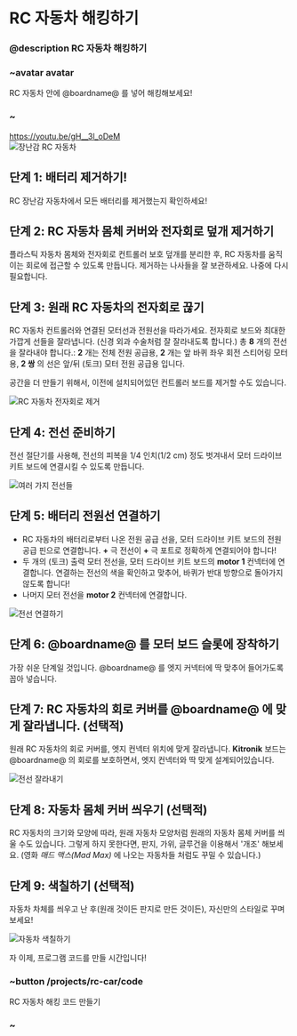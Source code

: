 # RC 자동차 해킹하기

### @description RC 자동차 해킹하기

### ~avatar avatar

RC 자동차 안에 @boardname@ 를 넣어 해킹해보세요!

### ~

https://youtu.be/gH__3l_oDeM   
![장난감 RC 자동차](/static/mb/projects/rc-car/rccar.jpg)

## 단계 1: 배터리 제거하기!

RC 장난감 자동차에서 모든 배터리를 제거했는지 확인하세요!

## 단계 2: RC 자동차 몸체 커버와 전자회로 덮개 제거하기

플라스틱 자동차 몸체와 전자회로 컨트롤러 보호 덮개를 분리한 후, RC 자동차를 움직이는 회로에 접근할 수 있도록 만듭니다. 제거하는 나사들을 잘 보관하세요. 나중에 다시 필요합니다.

## 단계 3: 원래 RC 자동차의 전자회로 끊기

RC 자동차 컨트롤러와 연결된 모터선과 전원선을 따라가세요. 전자회로 보드와 최대한 가깝게 선들을 잘라냅니다. (신경 외과 수술처럼 잘 잘라내도록 합니다.) 총 **8** 개의 전선을 잘라내야 합니다.: **2** 개는 전체 전원 공급용, **2** 개는 앞 바퀴 좌우 회전 스티어링 모터용, **2 쌍** 의 선은 앞/뒤 (토크) 모터 전원 공급용 입니다.

공간을 더 만들기 위해서, 이전에 설치되어있던 컨트롤러 보드를 제거할 수도 있습니다.

![RC 자동차 전자회로 제거](/static/mb/projects/rc-car/elecremoved.jpg)

## 단계 4: 전선 준비하기

전선 절단기를 사용해, 전선의 피복을 1/4 인치(1/2 cm) 정도 벗겨내서 모터 드라이브 키트 보드에 연결시킬 수 있도록 만듭니다.

![여러 가지 전선들](/static/mb/projects/rc-car/cables.jpg)

## 단계 5: 배터리 전원선 연결하기

* RC 자동차의 배터리로부터 나온 전원 공급 선을, 모터 드라이브 키트 보드의 전원 공급 핀으로 연결합니다. **+** 극 전선이 **+** 극 포트로 정확하게 연결되어야 합니다!
* 두 개의 (토크) 출력 모터 전선을, 모터 드라이브 키트 보드의 **motor 1** 컨넥터에 연결합니다. 연결하는 전선의 색을 확인하고 맞추어, 바퀴가 반대 방향으로 돌아가지 않도록 합니다!
* 나머지 모터 전선을 **motor 2** 컨넥터에 연결합니다.

![전선 연결하기](/static/mb/projects/rc-car/wiring.jpg)

## 단계 6: @boardname@ 를 모터 보드 슬롯에 장착하기

가장 쉬운 단계일 것입니다. @boardname@ 를 엣지 커넥터에 딱 맞추어 들어가도록 꼽아 넣습니다.

## 단계 7: RC 자동차의 회로 커버를 @boardname@ 에 맞게 잘라냅니다. (선택적)

원래 RC 자동차의 회로 커버를, 엣지 컨넥터 위치에 맞게 잘라냅니다. **Kitronik** 보드는 @boardname@ 의 회로를 보호하면서, 엣지 컨넥터와 딱 맞게 설계되어있습니다.

![전선 잘라내기](/static/mb/projects/rc-car/cutout.jpg)

## 단계 8: 자동차 몸체 커버 씌우기 (선택적)

RC 자동차의 크기와 모양에 따라, 원래 자동차 모양처럼 원래의 자동차 몸체 커버를 씌울 수도 있습니다. 그렇게 하지 못한다면, 판지, 가위, 글루건을 이용해서 '개조' 해보세요. (영화 *매드 맥스(Mad Max)* 에 나오는 자동차들 처럼도 꾸밀 수 있습니다.)

## 단계 9: 색칠하기 (선택적)

자동차 차체를 씌우고 난 후(원래 것이든 판지로 만든 것이든), 자신만의 스타일로 꾸며보세요!

![자동차 색칠하기](/static/mb/projects/rc-car/painted.jpg)

자 이제, 프로그램 코드를 만들 시간입니다!

### ~button /projects/rc-car/code

RC 자동차 해킹 코드 만들기

### ~